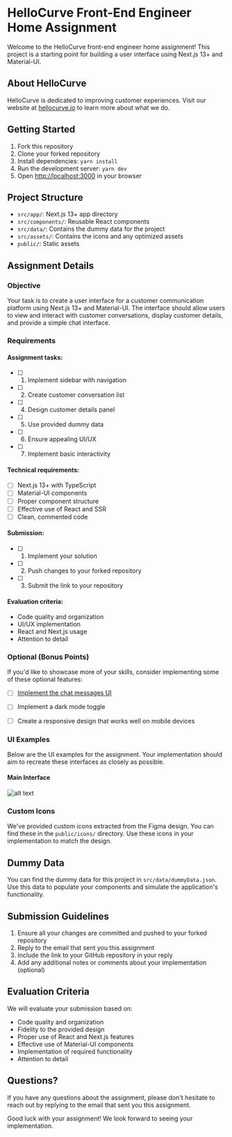 # HelloCurve Front-End Engineer Home Assignment

Welcome to the HelloCurve front-end engineer home assignment! This project is a starting point for building a user interface using Next.js 13+ and Material-UI.

## About HelloCurve

HelloCurve is dedicated to improving customer experiences. Visit our website at [hellocurve.io](https://hellocurve.io) to learn more about what we do.

## Getting Started

1. Fork this repository
2. Clone your forked repository
3. Install dependencies: `yarn install`
4. Run the development server: `yarn dev`
5. Open [http://localhost:3000](http://localhost:3000) in your browser

## Project Structure

- `src/app/`: Next.js 13+ app directory
- `src/components/`: Reusable React components
- `src/data/`: Contains the dummy data for the project
- `src/assets/`: Contains the icons and any optimized assets
- `public/`: Static assets

## Assignment Details

### Objective

Your task is to create a user interface for a customer communication platform using Next.js 13+ and Material-UI. The interface should allow users to view and interact with customer conversations, display customer details, and provide a simple chat interface.

### Requirements

#### Assignment tasks:
- [ ] 1. Implement sidebar with navigation
- [ ] 2. Create customer conversation list
- [ ] 4. Design customer details panel
- [ ] 5. Use provided dummy data
- [ ] 6. Ensure appealing UI/UX
- [ ] 7. Implement basic interactivity

#### Technical requirements:
- [ ] Next.js 13+ with TypeScript
- [ ] Material-UI components
- [ ] Proper component structure
- [ ] Effective use of React and SSR
- [ ] Clean, commented code

#### Submission:
- [ ] 1. Implement your solution
- [ ] 2. Push changes to your forked repository
- [ ] 3. Submit the link to your repository

#### Evaluation criteria:
- Code quality and organization
- UI/UX implementation
- React and Next.js usage
- Attention to detail

### Optional (Bonus Points)

If you'd like to showcase more of your skills, consider implementing some of these optional features:

- [ ] [Implement the chat messages UI](https://github.com/curve-communications/nextjs-assignment/blob/main/ui-screens/chat-box.png)
- [ ] Implement a dark mode toggle
- [ ] Create a responsive design that works well on mobile devices


### UI Examples

Below are the UI examples for the assignment. Your implementation should aim to recreate these interfaces as closely as possible.

#### Main Interface
![alt text](https://github.com/curve-communications/nextjs-assignment/blob/main/ui-screens/Inbox.png)

### Custom Icons

We've provided custom icons extracted from the Figma design. You can find these in the `public/icons/` directory. Use these icons in your implementation to match the design.

## Dummy Data

You can find the dummy data for this project in `src/data/dummyData.json`. Use this data to populate your components and simulate the application's functionality.

## Submission Guidelines

1. Ensure all your changes are committed and pushed to your forked repository
2. Reply to the email that sent you this assignment
3. Include the link to your GitHub repository in your reply
4. Add any additional notes or comments about your implementation (optional)

## Evaluation Criteria

We will evaluate your submission based on:

- Code quality and organization
- Fidelity to the provided design
- Proper use of React and Next.js features
- Effective use of Material-UI components
- Implementation of required functionality
- Attention to detail

## Questions?

If you have any questions about the assignment, please don't hesitate to reach out by replying to the email that sent you this assignment.

Good luck with your assignment! We look forward to seeing your implementation.
